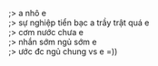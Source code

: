 ;> a nhô e<br>
;> sự nghiệp tiển bạc a trầy trật quá e<br>
;> cơm nước chưa e<br>
;> nhắn sớm ngủ sớm e<br>
;> ước đc ngủ chung vs e =))

